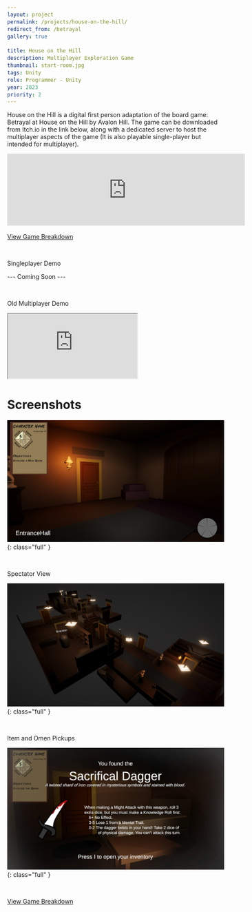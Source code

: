 ```yaml
---
layout: project
permalink: /projects/house-on-the-hill/
redirect_from: /betrayal
gallery: true

title: House on the Hill
description: Multiplayer Exploration Game
thumbnail: start-room.jpg
tags: Unity
role: Programmer - Unity
year: 2023
priority: 2
---
```



House on the Hill is a digital first person adaptation of the board game: Betrayal at House on the Hill by Avalon Hill. The game can be downloaded from Itch.io in the link below, along with a dedicated server to host the multiplayer aspects of the game (It is also playable single-player but intended for multiplayer).

<iframe frameborder="0" src="https://itch.io/embed/2061249?dark=true" width="552" height="167">
    <a href="https://brandoncoffey.itch.io/house-on-the-hill">House on the Hill by BrandonCoffey</a>
</iframe>

<br>

[View Game Breakdown]({{page.url}}/breakdown/)

<br>

Singleplayer Demo

--- Coming Soon ---

<br>

Old Multiplayer Demo

<iframe class="full aspect16-9" src="https://www.youtube.com/embed/orr80JQBYS4?autoplay=1&mute=1&loop=1&list=PLRNKKzTiLuHRi-ELRREsIU_8ouRoAs2pe&index=1" allowfullscreen></iframe>

<br>

# Screenshots

![](start-room.jpg){: class="full" }

<br>

Spectator View

![](spectator-view.jpg){: class="full" }

<br>

Item and Omen Pickups

![](item-pickup.jpg){: class="full" }

<br>

[View Game Breakdown]({{page.url}}/breakdown/)